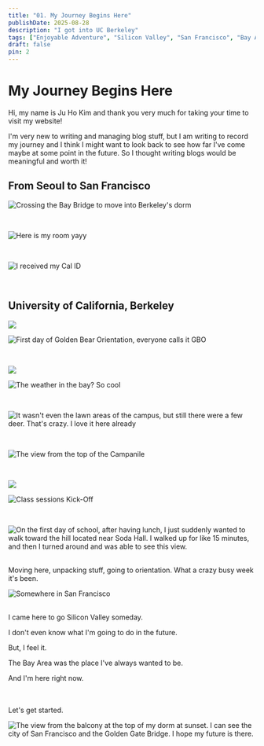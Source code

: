 ```yaml
---
title: "01. My Journey Begins Here"
publishDate: 2025-08-28
description: "I got into UC Berkeley"
tags: ["Enjoyable Adventure", "Silicon Valley", "San Francisco", "Bay Area", "Berkeley"]
draft: false
pin: 2
---
```


# My Journey Begins Here

Hi, my name is Ju Ho Kim and thank you very much for taking your time to visit my website!

I'm very new to writing and managing blog stuff, but I am writing to record my journey and I think I might want to look back to see how far I've come maybe at some point in the future. So I thought writing blogs would be meaningful and worth it!

## From Seoul to San Francisco

![Crossing the Bay Bridge to move into Berkeley's dorm](_images/01-my-journey-begins-here/1.JPG)

<br>

![Here is my room yayy](_images/01-my-journey-begins-here/2.jpg)

<br>

![I received my Cal ID](_images/01-my-journey-begins-here/3.jpg)

<br>

## University of California, Berkeley

![](_images/01-my-journey-begins-here/4.jpg)

![First day of Golden Bear Orientation, everyone calls it GBO](_images/01-my-journey-begins-here/5.jpg)

<br>

![](_images/01-my-journey-begins-here/6.JPG)

![The weather in the bay? So cool](_images/01-my-journey-begins-here/7.jpg)

<br>

![It wasn't even the lawn areas of the campus, but still there were a few deer. That's crazy. I love it here already](_images/01-my-journey-begins-here/8.jpg)

<br>

![The view from the top of the Campanile](_images/01-my-journey-begins-here/9.JPG)

<br>

![](_images/01-my-journey-begins-here/10.jpg)

![Class sessions Kick-Off](_images/01-my-journey-begins-here/11.jpg)

<br>

![On the first day of school, after having lunch, I just suddenly wanted to walk toward the hill located near Soda Hall. I walked up for like 15 minutes, and then I turned around and was able to see this view.](_images/01-my-journey-begins-here/12.jpg)

<br>Moving here, unpacking stuff, going to orientation. What a crazy busy week it's been.

![Somewhere in San Francisco](_images/01-my-journey-begins-here/13.jpg)

<br>I came here to go Silicon Valley someday.

I don't even know what I'm going to do in the future.

But, I feel it. 

The Bay Area was the place I've always wanted to be.

And I'm here right now.

<br><br>Let's get started.

![The view from the balcony at the top of my dorm at sunset. I can see the city of San Francisco and the Golden Gate Bridge. I hope my future is there.](_images/01-my-journey-begins-here/14.jpg)